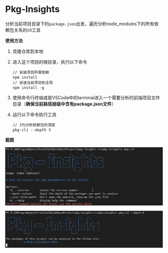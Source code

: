 # Pkg-Insights

分析当前项目目录下的`package.json`出发，遍历分析node_modules下的所有依赖包关系的cli工具

**使用方法**

1. 克隆仓库到本地

2. 进入这个项目的根目录，执行以下命令

   ```
   // 安装项目所需依赖
   npm install
   // 安装当前项目到全局
   npm install -g
   ```

3. 使用命令行终端或是VSCode中的terminal进入一个需要分析的前端项目文件目录（**确保当前路径层级中含有package.json文件**）

4. 运行以下命令执行工具

   ```
   // 3为分析依赖包的深度
   pkg-cli --depth 3
   ```

**截图**

![screenshot1](docs/images/screenshot1.png)

![screenshot2](docs/images/screenshot2.png)

